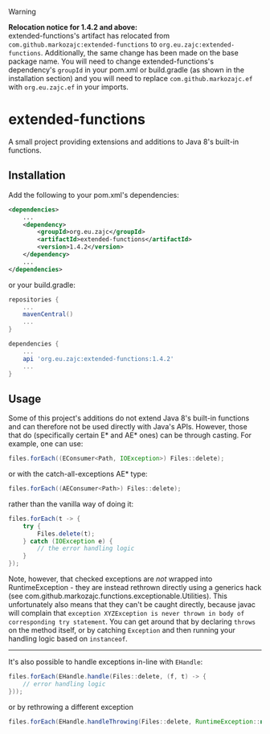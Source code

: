 > [!WARNING]
> **Relocation notice for 1.4.2 and above:**\
> extended-functions's artifact has relocated from `com.github.markozajc:extended-functions` to
> `org.eu.zajc:extended-functions`. Additionally, the same change has been made on the base package name. You will need
> to change extended-functions's dependency's `groupId` in your pom.xml or build.gradle (as shown in the installation
> section) and you will need to replace `com.github.markozajc.ef` with `org.eu.zajc.ef` in your imports.

# extended-functions

A small project providing extensions and additions to Java 8's built-in functions.

## Installation

Add the following to your pom.xml's dependencies:
    
```xml
<dependencies>
    ...
    <dependency>
        <groupId>org.eu.zajc</groupId>
        <artifactId>extended-functions</artifactId>
        <version>1.4.2</version>
    </dependency>
    ...
</dependencies>
```

or your build.gradle:

```groovy
repositories {
    ...
    mavenCentral()
    ...
}

dependencies {
    ...
    api 'org.eu.zajc:extended-functions:1.4.2'
    ...
}
```
    
## Usage

Some of this project's additions do not extend Java 8's built-in functions and can therefore not be used directly with Java's APIs. However, those that do (specifically certain E\* and AE\* ones) can be through casting. For example, one can use:

```java
files.forEach((EConsumer<Path, IOException>) Files::delete);
```

or with the catch-all-exceptions AE\* type:

```java
files.forEach((AEConsumer<Path>) Files::delete);
```

rather than the vanilla way of doing it:

```java
files.forEach(t -> {
    try {
        Files.delete(t);
    } catch (IOException e) {
        // the error handling logic
    }
});
```

Note, however, that checked exceptions are _not_ wrapped into RuntimeException - they are instead rethrown directly using a generics hack (see com.github.markozajc.functions.exceptionable.Utilities). This unfortunately also means that they can't be caught directly, because javac will complain that `exception XYZException is never thrown in body of corresponding try statement`. You can get around that by declaring `throws` on the method itself, or by catching `Exception` and then running your handling logic based on `instanceof`.

---

It's also possible to handle exceptions in-line with `EHandle`:

```java
files.forEach(EHandle.handle(Files::delete, (f, t) -> {
    // error handling logic
}));
```

or by rethrowing a different exception

```java
files.forEach(EHandle.handleThrowing(Files::delete, RuntimeException::new));
```
